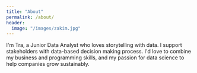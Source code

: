 ```yaml
---
title: "About"
permalink: /about/
header:
  image: "/images/zakim.jpg"
---
```


I'm Tra, a Junior Data Analyst who loves storytelling with data. I support stakeholders with data-based decision making process. I'd love to combine my business and programming skills, and my passion for data science to help companies grow sustainably. 
